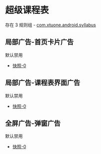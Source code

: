 # 超级课程表

存在 3 规则组 - [com.xtuone.android.syllabus](/src/apps/com.xtuone.android.syllabus.ts)

## 局部广告-首页卡片广告

默认禁用

- [快照-0](https://i.gkd.li/import/12840733)

## 局部广告-课程表界面广告

默认禁用

- [快照-0](https://i.gkd.li/import/12999642)

## 全屏广告-弹窗广告

默认禁用

- [快照-0](https://i.gkd.li/import/13166501)
